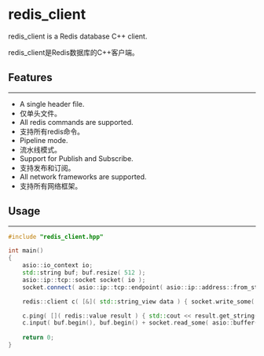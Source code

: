# redis_client
redis_client is a Redis database C++ client.

redis_client是Redis数据库的C++客户端。

## Features
-------
* A single header file.
* 仅单头文件。
* All redis commands are supported.
* 支持所有redis命令。
* Pipeline mode.
* 流水线模式。
* Support for Publish and Subscribe.
* 支持发布和订阅。
* All network frameworks are supported.
* 支持所有网络框架。

## Usage
-------

``` C++
#include "redis_client.hpp"

int main()
{
	asio::io_context io;
	std::string buf; buf.resize( 512 );
	asio::ip::tcp::socket socket( io );
	socket.connect( asio::ip::tcp::endpoint( asio::ip::address::from_string( "127.0.0.1" ), 6379 ) );

	redis::client c( [&]( std::string_view data ) { socket.write_some( asio::buffer( data.data(), data.size() ) ); } );

	c.ping( []( redis::value result ) { std::cout << result.get_string() << std::endl; } );
	c.input( buf.begin(), buf.begin() + socket.read_some( asio::buffer( buf ) ) );
	
	return 0;
}
``` 